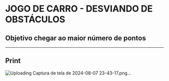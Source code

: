 # JOGO DE CARRO - DESVIANDO DE OBSTÁCULOS 
## Objetivo chegar ao maior número de pontos

---------------------------------
## Print 
![Uploading Captura de tela de 2024-08-07 23-43-17.png…]()
